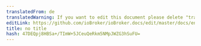 ```yaml
---
translatedFrom: de
translatedWarning: If you want to edit this document please delete "translatedFrom" field, elsewise this document will be translated automatically again
editLink: https://github.com/ioBroker/ioBroker.docs/edit/master/docs/en/faq/basic.md
title: no title
hash: 47DEQpj8HBSa+/TImW+5JCeuQeRkm5NMpJWZG3hSuFU=
---
```

